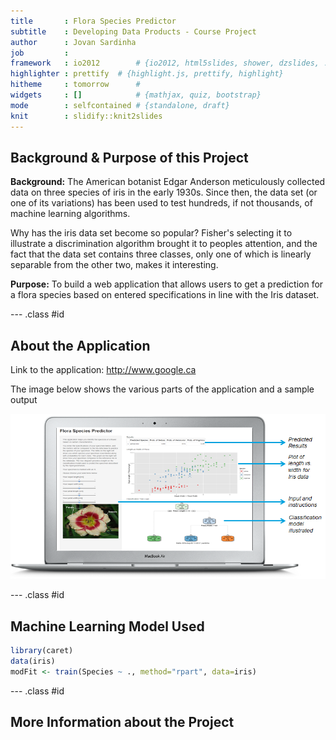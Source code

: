 ```yaml
---
title       : Flora Species Predictor
subtitle    : Developing Data Products - Course Project  
author      : Jovan Sardinha
job         : 
framework   : io2012        # {io2012, html5slides, shower, dzslides, ...}
highlighter : prettify  # {highlight.js, prettify, highlight}
hitheme     : tomorrow      # 
widgets     : []            # {mathjax, quiz, bootstrap}
mode        : selfcontained # {standalone, draft}
knit        : slidify::knit2slides
---
```


## Background & Purpose of this Project

**Background:**
The American botanist Edgar Anderson meticulously collected data on three species of iris in the early 1930s. Since then, the data set (or one of its variations) has been used to test hundreds, if not thousands, of machine learning algorithms.

Why has the iris data set become so popular? Fisher's selecting it to illustrate a discrimination algorithm brought it to peoples attention, and the fact that the data set contains three classes, only one of which is linearly separable from the other two, makes it interesting.


**Purpose:**
To build a web application that allows users to get a prediction for a flora species based on entered specifications in line with the Iris dataset. 

--- .class #id 

## About the Application

Link to the application: http://www.google.ca

The image below shows the various parts of the application and a sample output

<img src="assets/img/ApplicationScreenshot2.png"/>


--- .class #id 

## Machine Learning Model Used


```r
library(caret)
data(iris)
modFit <- train(Species ~ ., method="rpart", data=iris)
```


--- .class #id 


## More Information about the Project


